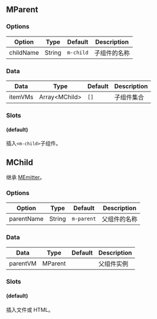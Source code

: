 ## MParent

### Options

| Option | Type | Default | Description |
| ------ | ---- | ------- | ----------- |
| childName | String | `m-child` | 子组件的名称 |

### Data

| Data | Type | Default | Description |
| ---- | ---- | ------- | ----------- |
| itemVMs | Array\<MChild\> | `[]` | 子组件集合 |

### Slots

#### (default)

插入`<m-child>`子组件。

## MChild

继承 [MEmitter](../m-emitter)。

### Options

| Option | Type | Default | Description |
| ------ | ---- | ------- | ----------- |
| parentName | String | `m-parent` | 父组件的名称 |

### Data

| Data | Type | Default | Description |
| ---- | ---- | ------- | ----------- |
| parentVM | MParent |  | 父组件实例 |

### Slots

#### (default)

插入文件或 HTML。
